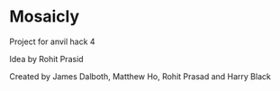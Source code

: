 # Mosaicly

Project for anvil hack 4

Idea by Rohit Prasid

Created by James Dalboth, Matthew Ho, Rohit Prasad and Harry Black

